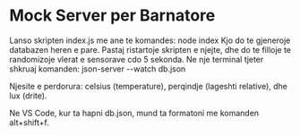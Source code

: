 # Mock Server per Barnatore

Lanso skripten index.js me ane te komandes: node index
Kjo do te gjeneroje databazen heren e pare. Pastaj ristartoje skripten e njejte, dhe do te filloje te randomizoje vlerat e sensorave cdo 5 sekonda.
Ne nje terminal tjeter shkruaj komanden: json-server --watch db.json

Njesite e perdorura: celsius (temperature), perqindje (lageshti relative), dhe lux (drite).

Ne VS Code, kur ta hapni db.json, mund ta formatoni me komanden alt+shift+f.